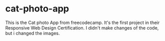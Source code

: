 # cat-photo-app
This is the Cat photo App from freecodecamp. It's the first project in their Responsive Web Design Certification. I didn't make changes of the code, but i changed the images.
